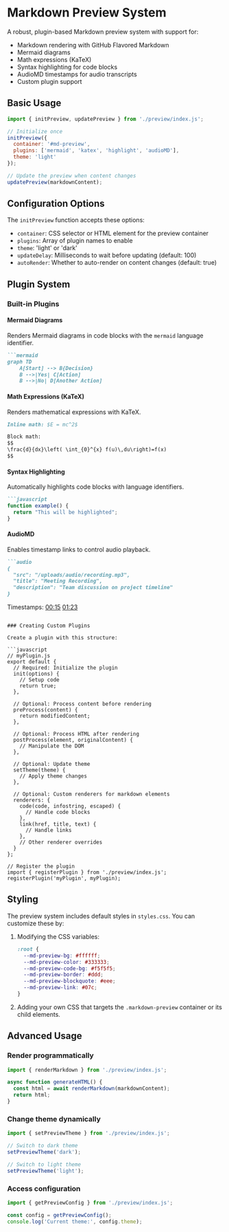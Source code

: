 # Markdown Preview System

A robust, plugin-based Markdown preview system with support for:

- Markdown rendering with GitHub Flavored Markdown
- Mermaid diagrams
- Math expressions (KaTeX)
- Syntax highlighting for code blocks
- AudioMD timestamps for audio transcripts
- Custom plugin support

## Basic Usage

```javascript
import { initPreview, updatePreview } from './preview/index.js';

// Initialize once
initPreview({
  container: '#md-preview',
  plugins: ['mermaid', 'katex', 'highlight', 'audioMD'],
  theme: 'light'
});

// Update the preview when content changes
updatePreview(markdownContent);
```

## Configuration Options

The `initPreview` function accepts these options:

- `container`: CSS selector or HTML element for the preview container
- `plugins`: Array of plugin names to enable
- `theme`: 'light' or 'dark'
- `updateDelay`: Milliseconds to wait before updating (default: 100)
- `autoRender`: Whether to auto-render on content changes (default: true)

## Plugin System

### Built-in Plugins

#### Mermaid Diagrams

Renders Mermaid diagrams in code blocks with the `mermaid` language identifier.

```markdown
```mermaid
graph TD
    A[Start] --> B{Decision}
    B -->|Yes| C[Action]
    B -->|No| D[Another Action]
```

#### Math Expressions (KaTeX)

Renders mathematical expressions with KaTeX.

```markdown
Inline math: $E = mc^2$

Block math:
$$
\frac{d}{dx}\left( \int_{0}^{x} f(u)\,du\right)=f(x)
$$
```

#### Syntax Highlighting

Automatically highlights code blocks with language identifiers.

```markdown
```javascript
function example() {
  return "This will be highlighted";
}
```

#### AudioMD

Enables timestamp links to control audio playback.

```markdown
```audio
{
  "src": "/uploads/audio/recording.mp3",
  "title": "Meeting Recording",
  "description": "Team discussion on project timeline"
}
```

Timestamps: [00:15](#audio) [01:23](#audio)
```

### Creating Custom Plugins

Create a plugin with this structure:

```javascript
// myPlugin.js
export default {
  // Required: Initialize the plugin
  init(options) {
    // Setup code
    return true;
  },
  
  // Optional: Process content before rendering
  preProcess(content) {
    return modifiedContent;
  },
  
  // Optional: Process HTML after rendering
  postProcess(element, originalContent) {
    // Manipulate the DOM
  },
  
  // Optional: Update theme
  setTheme(theme) {
    // Apply theme changes
  },
  
  // Optional: Custom renderers for markdown elements
  renderers: {
    code(code, infostring, escaped) {
      // Handle code blocks
    },
    link(href, title, text) {
      // Handle links
    },
    // Other renderer overrides
  }
};

// Register the plugin
import { registerPlugin } from './preview/index.js';
registerPlugin('myPlugin', myPlugin);
```

## Styling

The preview system includes default styles in `styles.css`. You can customize these by:

1. Modifying the CSS variables:
   ```css
   :root {
     --md-preview-bg: #ffffff;
     --md-preview-color: #333333;
     --md-preview-code-bg: #f5f5f5;
     --md-preview-border: #ddd;
     --md-preview-blockquote: #eee;
     --md-preview-link: #07c;
   }
   ```

2. Adding your own CSS that targets the `.markdown-preview` container or its child elements.

## Advanced Usage

### Render programmatically

```javascript
import { renderMarkdown } from './preview/index.js';

async function generateHTML() {
  const html = await renderMarkdown(markdownContent);
  return html;
}
```

### Change theme dynamically

```javascript
import { setPreviewTheme } from './preview/index.js';

// Switch to dark theme
setPreviewTheme('dark');

// Switch to light theme
setPreviewTheme('light');
```

### Access configuration

```javascript
import { getPreviewConfig } from './preview/index.js';

const config = getPreviewConfig();
console.log('Current theme:', config.theme);
``` 